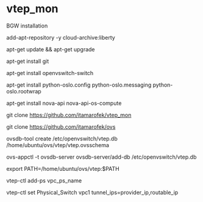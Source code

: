 # vtep_mon
BGW installation

add-apt-repository -y cloud-archive:liberty

apt-get update && apt-get upgrade

apt-get install git

apt-get install openvswitch-switch

apt-get install python-oslo.config python-oslo.messaging python-oslo.rootwrap

apt-get install  nova-api nova-api-os-compute

git clone https://github.com/itamarofek/vtep_mon

git clone https://github.com/itamarofek/ovs

ovsdb-tool create /etc/openvswitch/vtep.db /home/ubuntu/ovs/vtep/vtep.ovsschema

ovs-appctl -t ovsdb-server ovsdb-server/add-db /etc/openvswitch/vtep.db

export PATH=/home/ubuntu/ovs/vtep:$PATH

vtep-ctl add-ps vpc_ps_name

vtep-ctl set Physical_Switch vpc1 tunnel_ips=provider_ip,routable_ip 
